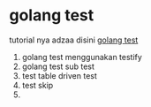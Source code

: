 # golang test

tutorial nya adzaa disini [golang test](https://www.youtube.com/watch?v=nFov3FCDfuU&t=1454s)



1. golang test menggunakan testify
2. golang test sub test 
3. test table driven test
4. test skip 
5. 
